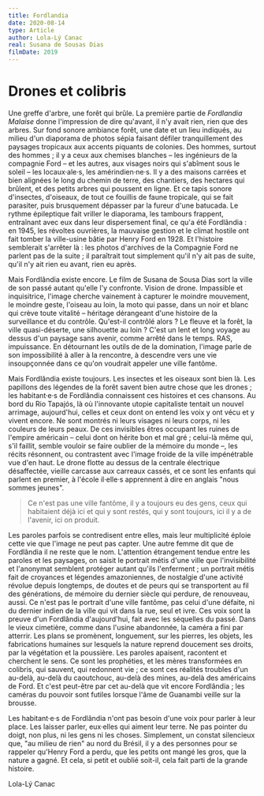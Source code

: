 ```yaml
---
title: Fordlandia
date: 2020-08-14
type: Article
author: Lola-Lý Canac 
real: Susana de Sousas Dias
filmDate: 2019
---
```


# Drones et colibris

Une greffe d'arbre, une forêt qui brûle. La première partie de *Fordlandia Malaise* donne l'impression de dire qu'avant, il n'y avait rien, rien que des arbres. Sur fond sonore ambiance forêt, une date et un lieu indiqués, au milieu d'un diaporama de photos sépia faisant défiler tranquillement des paysages tropicaux aux accents piquants de colonies. Des hommes, surtout des hommes ; il y a ceux aux chemises blanches – les ingénieurs de la compagnie Ford – et les autres, aux visages noirs qui s'abîment sous le soleil – les locaux·ale·s, les amérindien·ne·s. Il y a des maisons carrées et bien alignées le long du chemin de terre, des chantiers, des hectares qui brûlent, et des petits arbres qui poussent en ligne. Et ce tapis sonore d'insectes, d'oiseaux, de tout ce fouillis de faune tropicale, qui se fait parasiter, puis brusquement dépasser par la fureur d'une batucada. Le rythme épileptique fait vriller le diaporama, les tambours frappent, entraînant avec eux dans leur dispersement final, ce qu'a été Fordlândia : en 1945, les révoltes ouvrières, la mauvaise gestion et le climat hostile ont fait tomber la ville-usine bâtie par Henry Ford en 1928. Et l'histoire semblerait s'arrêter là : les photos d'archives de la Compagnie Ford ne parlent pas de la suite ; il paraîtrait tout simplement qu'il n'y ait pas de suite, qu'il n'y ait rien eu avant, rien eu après.

Mais Fordlândia existe encore. Le film de Susana de Sousa Dias sort la ville de son passé autant qu'elle l'y confronte. Vision de drone. Impassible et inquisitrice, l'image cherche vainement à capturer le moindre mouvement, le moindre geste, l'oiseau au loin, la moto qui passe, dans un noir et blanc qui crève toute vitalité – héritage dérangeant d'une histoire de la surveillance et du contrôle. Qu'est-il contrôlé alors ? Le fleuve et la forêt, la ville quasi-déserte, une silhouette au loin ? C'est un lent et long voyage au dessus d'un paysage sans avenir, comme arrêté dans le temps. RAS, impuissance. En détournant les outils de de la domination, l'image parle de son impossibilité à aller à la rencontre, à descendre vers une vie insoupçonnée dans ce qu'on voudrait appeler une ville fantôme.

Mais Fordlândia existe toujours. Les insectes et les oiseaux sont bien là. Les papillons des légendes de la forêt savent bien autre chose que les drones ; les habitant·e·s de Fordlândia connaissent ces histoires et ces chansons. Au bord du Rio Tapajós, là où l'innovante utopie capitaliste tentait un nouvel arrimage, aujourd'hui, celles et ceux dont on entend les voix y ont vécu et y vivent encore. Ne sont montrés ni leurs visages ni leurs corps, ni les couleurs de leurs peaux. De ces invisibles êtres occupant les ruines de l'empire américain – celui dont on hérite bon et mal gré ; celui-là même qui, s'il faillit, semble vouloir se faire oublier de la mémoire du monde –, les récits résonnent, ou contrastent avec l'image froide de la ville impénétrable vue d'en haut. Le drone flotte au dessus de la centrale électrique désaffectée, vieille carcasse aux carreaux cassés, et ce sont les enfants qui parlent en premier, à l'école il·elle·s apprennent à dire en anglais "nous sommes jeunes". 
> Ce n'est pas une ville fantôme, il y a toujours eu des gens, ceux qui habitaient déjà ici et qui y sont restés, qui y sont toujours, ici il y a de l'avenir, ici on produit. 

Les paroles parfois se contredisent entre elles, mais leur multiplicité éploie cette vie que l'image ne peut pas capter. Une autre femme dit que de Fordlândia il ne reste que le nom. L'attention étrangement tendue entre les paroles et les paysages, on saisit le portrait métis d'une ville que l'invisibilité et l'anonymat semblent protéger autant qu'ils l'enferment ; un portrait métis fait de croyances et légendes amazoniennes, de nostalgie d'une activité révolue depuis longtemps, de doutes et de peurs qui se transportent au fil des générations, de mémoire du dernier siècle qui perdure, de renouveau, aussi. Ce n'est pas le portrait d'une ville fantôme, pas celui d'une défaite, ni du dernier indien de la ville qui vit dans la rue, seul et ivre. Ces voix sont la preuve d'un Fordlândia d'aujourd'hui, fait avec les séquelles du passé. 
Dans le vieux cimetière, comme dans l'usine abandonnée, la caméra a fini par atterrir. Les plans se promènent, longuement, sur les pierres, les objets, les fabrications humaines sur lesquels la nature reprend doucement ses droits, par la végétation et la poussière. Les paroles apaisent, racontent et cherchent le sens. Ce sont les prophéties, et les mères transformées en colibris, qui sauvent, qui redonnent vie ; ce sont ces réalités troubles d'un au-delà, au-delà du caoutchouc, au-delà des mines, au-delà des américains de Ford. Et c'est peut-être par cet au-delà que vit encore Fordlândia ; les caméras du pouvoir sont futiles lorsque l'âme de Guanambi veille sur la brousse.

Les habitant·e·s de Fordlândia n'ont pas besoin d'une voix pour parler à leur place. Les laisser parler, eux·elles qui aiment leur terre. Ne pas pointer du doigt, non plus, ni les gens ni les choses. Simplement, un constat silencieux que, "au milieu de rien" au nord du Brésil, il y a des personnes pour se rappeler qu'Henry Ford a perdu, que les petits ont mangé les gros, que la nature a gagné. Et cela, si petit et oublié soit-il, cela fait parti de la grande histoire. 

Lola-Lý Canac 

